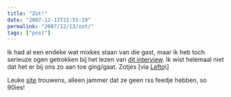 ```yaml
---
title: "Zot!"
date: "2007-12-13T22:55:19"
permalink: "2007/12/13/zot/"
tags: ["post"]
---
```

Ik had al een endeke wat mixkes staan van die gast, maar ik heb toch serieuze ogen getrokken bij het lezen van [dit interview](http://www.kicksnare.be/?p=collector "http://www.kicksnare.be/?p=collector"). Ik wist helemaal niet dat het er bij ons zo aan toe ging/gaat. Zotjes \[via [Lefto](http://www.lefto.be/?p=153 "http://www.lefto.be/?p=153")\]

Leuke [site](http://www.kicksnare.be/ "http://www.kicksnare.be/") trouwens, alleen jammer dat ze geen rss feedje hebben, so 90ies!

